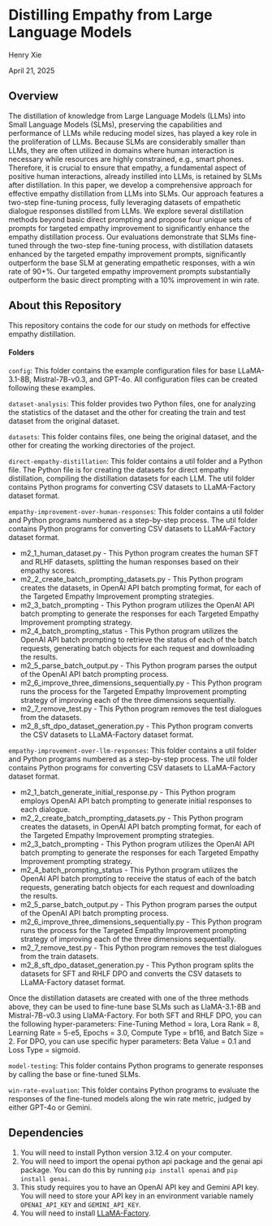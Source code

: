 # Distilling Empathy from Large Language Models
Henry Xie

April 21, 2025

## Overview
The distillation of knowledge from Large Language Models (LLMs) into Small Language Models (SLMs), preserving the capabilities and performance of LLMs while reducing model sizes, has played a key role in the proliferation of LLMs. 
Because SLMs are considerably smaller than LLMs, they are often utilized in domains where human interaction is necessary while resources are highly constrained, e.g., smart phones. 
Therefore, it is crucial to ensure that empathy, a fundamental aspect of positive human interactions, already instilled into LLMs, is retained by SLMs after distillation.
In this paper, we develop a comprehensive approach for effective empathy distillation from LLMs into SLMs. Our approach features a two-step fine-tuning process, fully leveraging datasets of empathetic dialogue responses distilled from LLMs. 
We explore several distillation methods beyond basic direct prompting and propose four unique sets of prompts for targeted empathy improvement to significantly enhance the empathy distillation process. 
Our evaluations demonstrate that SLMs fine-tuned through the two-step fine-tuning process, with distillation datasets enhanced by the targeted empathy improvement prompts, significantly outperform the base SLM at generating empathetic responses, with a win rate of 90+%. Our targeted empathy improvement prompts substantially outperform the basic direct prompting with a 10% improvement in win rate.

## About this Repository
This repository contains the code for our study on methods for effective empathy distillation.

####  Folders
`config`: This folder contains the example configuration files for base LLaMA-3.1-8B, Mistral-7B-v0.3, and GPT-4o. All configuration files can be created following these examples. 

`dataset-analysis`: This folder provides two Python files, one for analyzing the statistics of the dataset and the other for creating the train and test dataset from the original dataset.

`datasets`: This folder contains files, one being the original dataset, and the other for creating the working directories of the project.

`direct-empathy-distillation`: This folder contains a util folder and a Python file. The Python file is for creating the datasets for direct empathy distillation, compiling the distillation datasets for each LLM. The util folder contains Python programs for converting CSV datasets to LLaMA-Factory dataset format.

`empathy-improvement-over-human-responses`: This folder contains a util folder and Python programs numbered as a step-by-step process. The util folder contains Python programs for converting CSV datasets to LLaMA-Factory dataset format.
* m2_1_human_dataset.py - This Python program creates the human SFT and RLHF datasets, splitting the human responses based on their empathy scores.
* m2_2_create_batch_prompting_datasets.py - This Python program creates the datasets, in OpenAI API batch prompting format, for each of the Targeted Empathy Improvement prompting strategies.
* m2_3_batch_prompting - This Python program utilizes the OpenAI API batch prompting to generate the responses for each Targeted Empathy Improvement prompting strategy.
* m2_4_batch_prompting_status - This Python program utilizes the OpenAI API batch prompting to retrieve the status of each of the batch requests, generating batch objects for each request and downloading the results.
* m2_5_parse_batch_output.py - This Python program parses the output of the OpenAI API batch prompting process.
* m2_6_improve_three_dimensions_sequentially.py - This Python program runs the process for the Targeted Empathy Improvement prompting strategy of improving each of the three dimensions sequentially.
* m2_7_remove_test.py - This Python program removes the test dialogues from the datasets.
* m2_8_sft_dpo_dataset_generation.py - This Python program converts the CSV datasets to LLaMA-Factory dataset format.

`empathy-improvement-over-llm-responses`: This folder contains a util folder and Python programs numbered as a step-by-step process. The util folder contains Python programs for converting CSV datasets to LLaMA-Factory dataset format.
* m2_1_batch_generate_initial_response.py - This Python program employs OpenAI API batch prompting to generate initial responses to each dialogue.
* m2_2_create_batch_prompting_datasets.py - This Python program creates the datasets, in OpenAI API batch prompting format, for each of the Targeted Empathy Improvement prompting strategies.
* m2_3_batch_prompting - This Python program utilizes the OpenAI API batch prompting to generate the responses for each Targeted Empathy Improvement prompting strategy.
* m2_4_batch_prompting_status - This Python program utilizes the OpenAI API batch prompting to receive the status of each of the batch requests, generating batch objects for each request and downloading the results.
* m2_5_parse_batch_output.py - This Python program parses the output of the OpenAI API batch prompting process.
* m2_6_improve_three_dimensions_sequentially.py - This Python program runs the process for the Targeted Empathy Improvement prompting strategy of improving each of the three dimensions sequentially.
* m2_7_remove_test.py - This Python program removes the test dialogues from the train datasets.
* m2_8_sft_dpo_dataset_generation.py - This Python program splits the datasets for SFT and RHLF DPO and converts the CSV datasets to LLaMA-Factory dataset format.

Once the distillation datasets are created with one of the three methods above, they can be used to fine-tune base SLMs such as LlaMA-3.1-8B and Mistral-7B-v0.3 using LlaMA-Factory. For both SFT and RHLF DPO, you can the following hyper-parameters: Fine-Tuning Method = lora, Lora Rank = 8, Learning Rate = 5-e5, Epochs = 3.0, Compute Type = bf16, and Batch Size = 2. For DPO, you can use specific hyper parameters: Beta Value = 0.1 and Loss Type = sigmoid.

`model-testing`: This folder contains Python programs to generate responses by calling the base or fine-tuned SLMs.

`win-rate-evaluation`: This folder contains Python programs to evaluate the responses of the fine-tuned models along the win rate metric, judged by either GPT-4o or Gemini.

## Dependencies
1. You will need to install Python version 3.12.4 on your computer.
2. You will need to import the openai python api package and the genai api package. You can do this by running `pip install openai` and `pip install genai`.
3. This study requires you to have an OpenAI API key and Gemini API key. You will need to store your API key in an environment variable namely `OPENAI_API_KEY` and `GEMINI_API_KEY`.
4. You will need to install [LLaMA-Factory](https://github.com/hiyouga/LLaMA-Factory).
